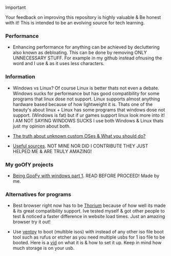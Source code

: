 > [!IMPORTANT]
Your feedback on improving this repository is highly valuable & Be honest with it! This is intended to be an evolving source for tech learning.

### Performance
- Enhancing performance for anything can be achieved by decluttering also known as debloating. This can be done by removing ONLY UNNECESSARY STUFF. For example in my github instead ofnusing the word and I use & as it uses less characters.

### Information
- Windows vs Linux? Of course Linux is better thats not even a debate. Windows sucks for performance but has good compatibility for some programs that linux dose not support. Linux supports almost anything hardware based because of how lightweight it is. Thats one of the beauty's about linux + Linux has some programs that windows dose not support. (Windows is fat) but if ur games support linux look more into it! I AM NOT SAYING WINDOWS SUCKS I use both Windows & Linux thats just my opinion about both.

- [The truth about unknown custom OSes & What you should do?](avoid-customoses.md)

- [Useful sources](sources.md). NOT MINE NOR DID I CONTRIBUTE THEY JUST HELPED ME & ARE TRULY AMAZING!

### My goOfY projects
- [Being GooFy with windows part 1](https://github.com/Atopsxv/Learn-Tech/releases/GooFy-aH-Script). READ BEFORE PROCEED! Made by me.

### Alternatives for programs
- Best browser right now has to be [Thorium](https://thorium.rocks/) because of how well its made & its great compatibility support. Ive tested myself & got other people to test & noticed a faster difference in website load times. Just an amazing browser try it out!

- Use [ventoy](https://www.ventoy.net) to boot (multible isos) with instead of any other iso file boot tool such as rufus or etcher as you need multiple usbs for 1 iso file to be booted. Here is a [vid](https://youtu.be/EgcC_40wyKs?si=RFZxsYGy8mXAjlnI) on what it is & how to set it up. Keep in mind how much storage is on your usb.







































